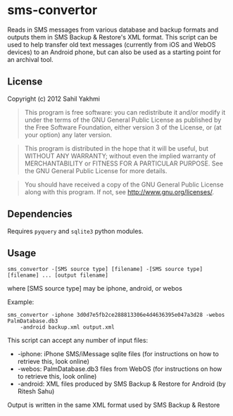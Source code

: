 sms-convertor
=============

Reads in SMS messages from various database and backup formats and outputs them in SMS Backup &amp; Restore's XML format. This script can be used to help transfer old text messages (currently from iOS and WebOS devices) to an Android phone, but can also be used as a starting point for an archival tool.

License
-------

Copyright (c) 2012 Sahil Yakhmi

>This program is free software: you can redistribute it and/or modify
it under the terms of the GNU General Public License as published by
the Free Software Foundation, either version 3 of the License, or
(at your option) any later version.

>This program is distributed in the hope that it will be useful,
but WITHOUT ANY WARRANTY; without even the implied warranty of
MERCHANTABILITY or FITNESS FOR A PARTICULAR PURPOSE.  See the
GNU General Public License for more details.

>You should have received a copy of the GNU General Public License
along with this program.  If not, see <http://www.gnu.org/licenses/>.

Dependencies
------------

Requires <code>pyquery</code> and <code>sqlite3</code> python modules.

Usage
-----

<pre><code>sms_convertor -[SMS source type] [filename] -[SMS source type] [filename] ... [output filename]</code></pre>

where [SMS source type] may be iphone, android, or webos

Example:
<pre><code>sms_convertor -iphone 3d0d7e5fb2ce288813306e4d4636395e047a3d28 -webos PalmDatabase.db3
 	-android backup.xml output.xml</code></pre>

This script can accept any number of input files:
<ul>
	<li>-iphone: iPhone SMS/iMessage sqlite files (for instructions on how to retrieve this, look online)
	<li>-webos: PalmDatabase.db3 files from WebOS (for instructions on how to retrieve this, look online)
	<li>-android: XML files produced by SMS Backup &amp; Restore for Android (by Ritesh Sahu)
</ul>

Output is written in the same XML format used by SMS Backup &amp; Restore